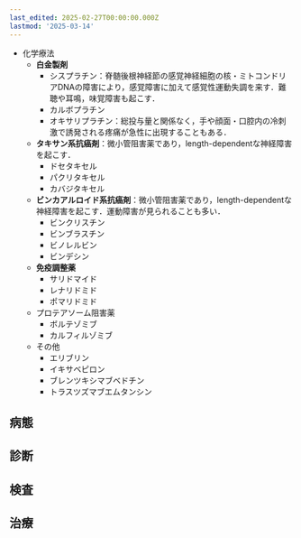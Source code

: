 ```yaml
---
last_edited: 2025-02-27T00:00:00.000Z
lastmod: '2025-03-14'
---
```





- 化学療法
    - **白金製剤**
        - シスプラチン：脊髄後根神経節の感覚神経細胞の核・ミトコンドリアDNAの障害により，感覚障害に加えて感覚性運動失調を来す．難聴や耳鳴，味覚障害も起こす．
        - カルボプラチン
        - オキサリプラチン：総投与量と関係なく，手や顔面・口腔内の冷刺激で誘発される疼痛が急性に出現することもある．
    - **タキサン系抗癌剤**：微小管阻害薬であり，length-dependentな神経障害を起こす．
        - ドセタキセル
        - パクリタキセル
        - カバジタキセル
    - **ビンカアルロイド系抗癌剤**：微小管阻害薬であり，length-dependentな神経障害を起こす．運動障害が見られることも多い．
        - ビンクリスチン
        - ビンブラスチン
        - ビノレルビン
        - ビンデシン
    - **免疫調整薬**
        - サリドマイド
        - レナリドミド
        - ポマリドミド
    - プロテアソーム阻害薬
        - ボルテゾミブ
        - カルフィルゾミブ
    - その他
        - エリブリン
        - イキサベピロン
        - ブレンツキシマブベドチン
        - トラスツズマブエムタンシン

  

## 病態

  

## 診断

  

## 検査

  

## 治療
